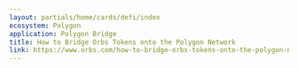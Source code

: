 ```yaml
---
layout: partials/home/cards/defi/index
ecosystem: Polygon
application: Polygon Bridge
title: How to Bridge Orbs Tokens onto the Polygon Network
link: https://www.orbs.com/how-to-bridge-orbs-tokens-onto-the-polygon-network/
---
```


